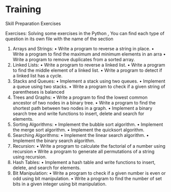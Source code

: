 # Training
Skill Preparation Exercises 


Exercises:
Solving some exercises in the Python , You can find each type of question in its own file with the name of the section
1. Arrays and Strings:
• Write a program to reverse a string in place.
• Write a program to find the maximum and minimum elements in an arra
• Write a program to remove duplicates from a sorted array.
2. Linked Lists:
• Write a program to reverse a linked list.
• Write a program to find the middle element of a linked list.
• Write a program to detect if a linked list has a cycle.
3. Stacks and Queues:
• Implement a stack using two queues.
• Implement a queue using two stacks.
• Write a program to check if a given string of parentheses is balanced
4. Trees and Graphs:
• Write a program to find the lowest common ancestor of two nodes in a binary
tree.
• Write a program to find the shortest path between two nodes in a graph.
• Implement a binary search tree and write functions to insert, delete and search
for elements.
5. Sorting Algorithms:
• Implement the bubble sort algorithm.
• Implement the merge sort algorithm.
• Implement the quicksort algorithm.
6. Searching Algorithms:
• Implement the linear search algorithm.
• Implement the binary search algorithm.
7. Recursion:
• Write a program to calculate the factorial of a number using recursion
• Write a program to generate all permutations of a string using recursion.
8. Hash Tables:
• Implement a hash table and write functions to insert, delete, and search for
elements.
9. Bit Manipulation:
• Write a program to check if a given number is even or odd using bit manipulation.
• Write a program to find the number of set bits in a given integer using bit
manipulation.

